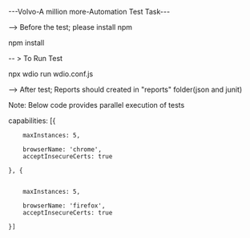 ---Volvo-A million more-Automation Test Task---

--> Before the test; please install npm

npm install

-- > To Run Test

npx wdio run wdio.conf.js

--> After test; Reports should created in "reports" folder(json and junit)

Note: Below code provides parallel execution of tests

capabilities: [{
    
        
        maxInstances: 5,
		
        browserName: 'chrome',
        acceptInsecureCerts: true
        
    }, {
    
        
        maxInstances: 5,
        
        browserName: 'firefox',
        acceptInsecureCerts: true
        
    }]


